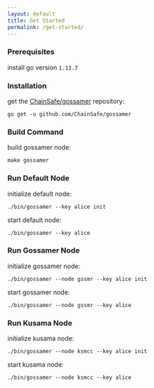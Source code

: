 ```yaml
---
layout: default
title: Get Started
permalink: /get-started/
---
```


### Prerequisites

install go version `1.13.7`

### Installation

get the [ChainSafe/gossamer](https://github.com/ChainSafe/gossamer) repository:
```
go get -u github.com/ChainSafe/gossamer
```

### Build Command

build gossamer node:
```
make gossamer
```

### Run Default Node

initialize default node:
```
./bin/gossamer --key alice init
```

start default node:
```
./bin/gossamer --key alice
```

### Run Gossamer Node

initialize gossamer node:
```
./bin/gossamer --node gssmr --key alice init
```

start gossamer node:
```
./bin/gossamer --node gssmr --key alice
```

### Run Kusama Node

initialize kusama node:
```
./bin/gossamer --node ksmcc --key alice init
```

start kusama node:
```
./bin/gossamer --node ksmcc --key alice
```
